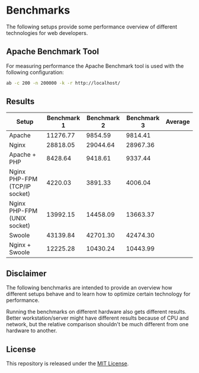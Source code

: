 # Benchmarks

The following setups provide some performance overview of different technologies
for web developers.

## Apache Benchmark Tool

For measuring performance the Apache Benchmark tool is used with the following
configuration:

```bash
ab -c 200 -n 200000 -k -r http://localhost/
```

## Results

| Setup                         | Benchmark 1 | Benchmark 2 | Benchmark 3  | Average |
|-------------------------------|-------------|-------------|--------------|---------|
| Apache                        | 11276.77    | 9854.59     | 9814.41      |         |
| Nginx                         | 28818.05    | 29044.64    | 28967.36     |         |
| Apache + PHP                  | 8428.64     | 9418.61     | 9337.44      |         |
| Nginx PHP-FPM (TCP/IP socket) | 4220.03     | 3891.33     | 4006.04      |         |
| Nginx PHP-FPM (UNIX socket)   | 13992.15    | 14458.09    | 13663.37     |         |
| Swoole                        | 43139.84    | 42701.30    | 42474.30     |         |
| Nginx + Swoole                | 12225.28    | 10430.24    | 10443.99     |         |

## Disclaimer

The following benchmarks are intended to provide an overview how different setups
behave and to learn how to optimize certain technology for performance.

Running the benchmarks on different hardware also gets different results. Better
workstation/server might have different results because of CPU and network, but
the relative comparison shouldn't be much different from one hardware to another.

## License

This repository is released under the [MIT License](LICENSE).
